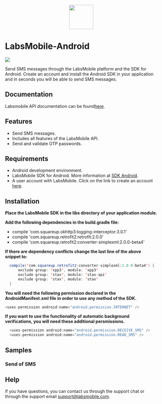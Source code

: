 <p align="center">
  <img src="https://avatars.githubusercontent.com/u/152215067?s=200&v=4" height="80">
</p>

# LabsMobile-Android

![](https://img.shields.io/badge/version-1.0.0-blue.svg)
 
Send SMS messages through the LabsMobile platform and the SDK for Android. Create an account and install the Android SDK in your application and in seconds you will be able to send SMS messages.

## Documentation

Labsmobile API documentation can be found[here][apidocs].

## Features
  - Send SMS messages.
  - Includes all features of the LabsMobile API.
  - Send and validate OTP passwords.

## Requirements

- Android development environment.
- LabsMobile SDK for Android. More information at [SDK Android][sdk].
- A user account with LabsMobile. Click on the link to create an account [here][signUp].


## Installation

**Place the LabsMobile SDK in the libs directory of your application module.**

**Add the following dependencies in the build.gradle file:**
  - compile 'com.squareup.okhttp3:logging-interceptor:3.0.1'
  - compile 'com.squareup.retrofit2:retrofit:2.0.0'
  - compile 'com.squareup.retrofit2:converter-simplexml:2.0.0-beta4' 

**If there are dependency conflicts change the last line of the above snippet to:**
  ```java
    compile('com.squareup.retrofit2:converter-simplexml:2.0.0-beta4') {
        exclude group: 'xpp3', module: 'xpp3'
        exclude group: 'stax', module: 'stax-api'
        exclude group: 'stax', module: 'stax'
    }
  ```
  
**You will need the following permission declared in the AndroidManifest.xml file in order to use any method of the SDK.**
  ```java
  <uses-permission android:name="android.permission.INTERNET" />
  ```

**If you want to use the functionality of automatic background verifications, you will need these additional persmissions.**
  ```java
    <uses-permission android:name="android.permission.RECEIVE_SMS" />
    <uses-permission android:name="android.permission.READ_SMS" />
  ```

## Samples

### Send of SMS

## Help

If you have questions, you can contact us through the support chat or through the support email support@labsmobile.com.

[apidocs]: https://apidocs.labsmobile.com/
[signUp]: https://www.labsmobile.com/en/signup
[sdk]: https://www.labsmobile.com/data/labs-mobile-android-sdk.zip